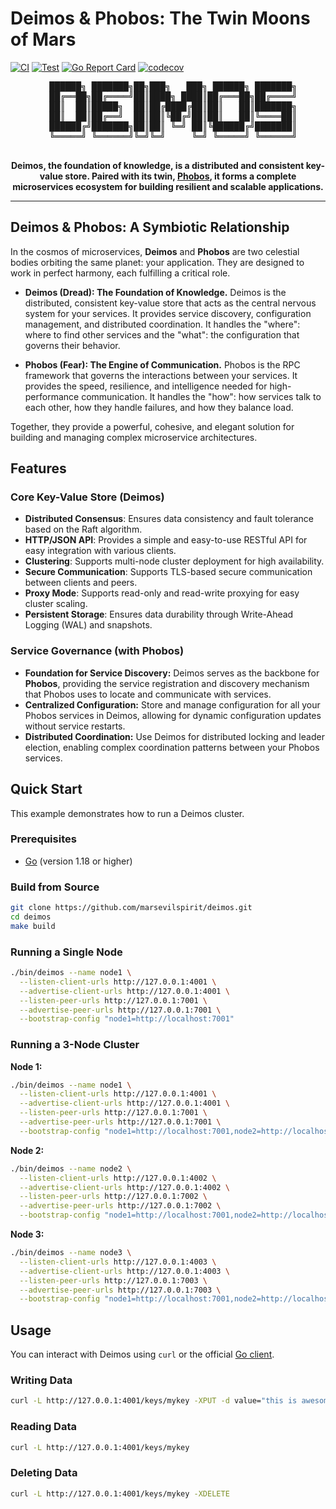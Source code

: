 # Deimos & Phobos: The Twin Moons of Mars

[![CI](https://github.com/marsevilspirit/deimos/actions/workflows/ci.yml/badge.svg)](https://github.com/marsevilspirit/deimos/actions/workflows/ci.yml)
[![Test](https://github.com/marsevilspirit/deimos/actions/workflows/test.yml/badge.svg)](https://github.com/marsevilspirit/deimos/actions/workflows/test.yml)
[![Go Report Card](https://goreportcard.com/badge/github.com/marsevilspirit/deimos)](https://goreportcard.com/report/github.com/marsevilspirit/deimos)
[![codecov](https://codecov.io/gh/marsevilspirit/deimos/branch/main/graph/badge.svg)](https://codecov.io/gh/marsevilspirit/deimos)

<div align="center">
  <pre>
  ██████╗ ███████╗██╗███╗   ███╗ ██████╗ ███████╗
  ██╔══██╗██╔════╝██║████╗ ████║██╔═══██╗██╔════╝
  ██║  ██║█████╗  ██║██╔████╔██║██║   ██║███████╗
  ██║  ██║██╔══╝  ██║██║╚██╔╝██║██║   ██║╚════██║
  ██████╔╝███████╗██║██║ ╚═╝ ██║╚██████╔╝███████║
  ╚═════╝ ╚══════╝╚═╝╚═╝     ╚═╝ ╚═════╝ ╚══════╝
  </pre>
</div>

<p align="center">
  <strong>Deimos, the foundation of knowledge, is a distributed and consistent key-value store. Paired with its twin, <a href="https://github.com/marsevilspirit/phobos">Phobos</a>, it forms a complete microservices ecosystem for building resilient and scalable applications.</strong>
</p>

---

## Deimos & Phobos: A Symbiotic Relationship

In the cosmos of microservices, **Deimos** and **Phobos** are two celestial bodies orbiting the same planet: your application. They are designed to work in perfect harmony, each fulfilling a critical role.

*   **Deimos (Dread): The Foundation of Knowledge.** Deimos is the distributed, consistent key-value store that acts as the central nervous system for your services. It provides service discovery, configuration management, and distributed coordination. It handles the "where": where to find other services and the "what": the configuration that governs their behavior.

*   **Phobos (Fear): The Engine of Communication.** Phobos is the RPC framework that governs the interactions between your services. It provides the speed, resilience, and intelligence needed for high-performance communication. It handles the "how": how services talk to each other, how they handle failures, and how they balance load.

Together, they provide a powerful, cohesive, and elegant solution for building and managing complex microservice architectures.

## Features

### Core Key-Value Store (Deimos)

*   **Distributed Consensus**: Ensures data consistency and fault tolerance based on the Raft algorithm.
*   **HTTP/JSON API**: Provides a simple and easy-to-use RESTful API for easy integration with various clients.
*   **Clustering**: Supports multi-node cluster deployment for high availability.
*   **Secure Communication**: Supports TLS-based secure communication between clients and peers.
*   **Proxy Mode**: Supports read-only and read-write proxying for easy cluster scaling.
*   **Persistent Storage**: Ensures data durability through Write-Ahead Logging (WAL) and snapshots.

### Service Governance (with Phobos)

*   **Foundation for Service Discovery:** Deimos serves as the backbone for **Phobos**, providing the service registration and discovery mechanism that Phobos uses to locate and communicate with services.
*   **Centralized Configuration:** Store and manage configuration for all your Phobos services in Deimos, allowing for dynamic configuration updates without service restarts.
*   **Distributed Coordination:** Use Deimos for distributed locking and leader election, enabling complex coordination patterns between your Phobos services.

## Quick Start

This example demonstrates how to run a Deimos cluster.

### Prerequisites

- [Go](https://golang.org/dl/) (version 1.18 or higher)

### Build from Source

```bash
git clone https://github.com/marsevilspirit/deimos.git
cd deimos
make build
```

### Running a Single Node

```bash
./bin/deimos --name node1 \
  --listen-client-urls http://127.0.0.1:4001 \
  --advertise-client-urls http://127.0.0.1:4001 \
  --listen-peer-urls http://127.0.0.1:7001 \
  --advertise-peer-urls http://127.0.0.1:7001 \
  --bootstrap-config "node1=http://localhost:7001"
```

### Running a 3-Node Cluster

**Node 1:**
```bash
./bin/deimos --name node1 \
  --listen-client-urls http://127.0.0.1:4001 \
  --advertise-client-urls http://127.0.0.1:4001 \
  --listen-peer-urls http://127.0.0.1:7001 \
  --advertise-peer-urls http://127.0.0.1:7001 \
  --bootstrap-config "node1=http://localhost:7001,node2=http://localhost:7002,node3=http://localhost:7003"
```

**Node 2:**
```bash
./bin/deimos --name node2 \
  --listen-client-urls http://127.0.0.1:4002 \
  --advertise-client-urls http://127.0.0.1:4002 \
  --listen-peer-urls http://127.0.0.1:7002 \
  --advertise-peer-urls http://127.0.0.1:7002 \
  --bootstrap-config "node1=http://localhost:7001,node2=http://localhost:7002,node3=http://localhost:7003"
```

**Node 3:**
```bash
./bin/deimos --name node3 \
  --listen-client-urls http://127.0.0.1:4003 \
  --advertise-client-urls http://127.0.0.1:4003 \
  --listen-peer-urls http://127.0.0.1:7003 \
  --advertise-peer-urls http://127.0.0.1:7003 \
  --bootstrap-config "node1=http://localhost:7001,node2=http://localhost:7002,node3=http://localhost:7003"
```

## Usage

You can interact with Deimos using `curl` or the official [Go client](https://github.com/marsevilspirit/deimos-client).

### Writing Data

```bash
curl -L http://127.0.0.1:4001/keys/mykey -XPUT -d value="this is awesome"
```

### Reading Data

```bash
curl -L http://127.0.0.1:4001/keys/mykey
```

### Deleting Data

```bash
curl -L http://127.0.0.1:4001/keys/mykey -XDELETE
```
